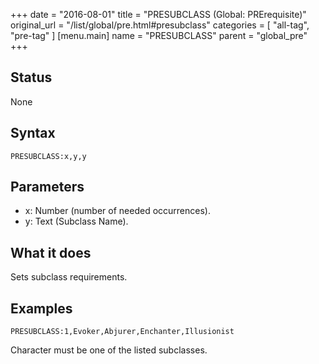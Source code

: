 +++
date = "2016-08-01"
title = "PRESUBCLASS (Global: PRErequisite)"
original_url = "/list/global/pre.html#presubclass"
categories = [ "all-tag", "pre-tag" ]
[menu.main]
    name = "PRESUBCLASS"
    parent = "global_pre"
+++

## Status

None

## Syntax

`PRESUBCLASS:x,y,y`

## Parameters

-   x: Number (number of needed occurrences).
-   y: Text (Subclass Name).



What it does
------------

Sets subclass requirements.

Examples
--------

`PRESUBCLASS:1,Evoker,Abjurer,Enchanter,Illusionist`

Character must be one of the listed subclasses.

